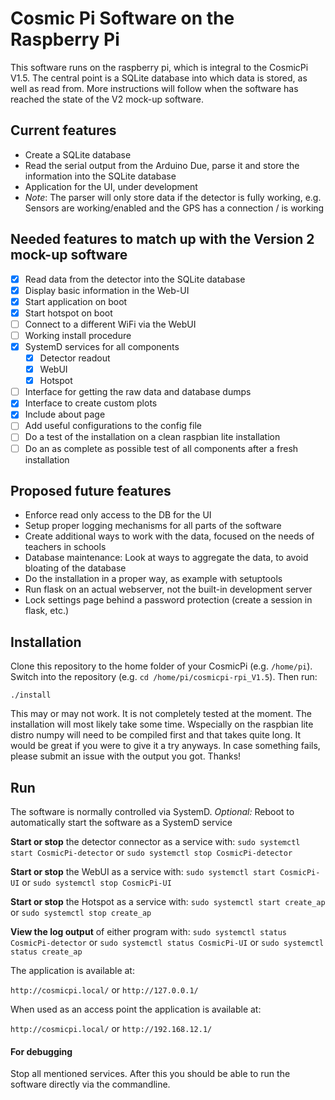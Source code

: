 # Cosmic Pi Software on the Raspberry Pi

This software runs on the raspberry pi, which is integral to the CosmicPi V1.5.
The central point is a SQLite database into which data is stored, as well as read from.
More instructions will follow when the software has reached the state of the V2 mock-up software.

## Current features
*   Create a SQLite database
*   Read the serial output from the Arduino Due, parse it and store the information into the SQLite database
*   Application for the UI, under development
*   *Note*: The parser will only store data if the detector is fully working, e.g. Sensors are working/enabled and the GPS has a connection / is working


## Needed features to match up with the Version 2 mock-up software
- [x]   Read data from the detector into the SQLite database
- [x]   Display basic information in the Web-UI
- [x]   Start application on boot
- [x]   Start hotspot on boot
- [ ]   Connect to a different WiFi via the WebUI
- [ ]   Working install procedure
- [x]   SystemD services for all components
    - [x]   Detector readout
    - [x]   WebUI
    - [x]   Hotspot
- [ ] Interface for getting the raw data and database dumps
- [x] Interface to create custom plots
- [x] Include about page
- [ ] Add useful configurations to the config file
- [ ] Do a test of the installation on a clean raspbian lite installation
- [ ] Do an as complete as possible test of all components after a fresh installation

## Proposed future features
* Enforce read only access to the DB for the UI
* Setup proper logging mechanisms for all parts of the software
* Create additional ways to work with the data, focused on the needs of teachers in schools
* Database maintenance: Look at ways to aggregate the data, to avoid bloating of the database
* Do the installation in a proper way, as example with setuptools
* Run flask on an actual webserver, not the built-in development server
* Lock settings page behind a password protection (create a session in flask, etc.)

## Installation
Clone this repository to the home folder of your CosmicPi (e.g. `/home/pi`). Switch into the repository (e.g. `cd /home/pi/cosmicpi-rpi_V1.5`).
Then run:

```./install```

This may or may not work. It is not completely tested at the moment.
The installation will most likely take some time. Wspecially on the raspbian lite distro numpy will need to be compiled first and that takes quite long.
It would be great if you were to give it a try anyways.
In case something fails, please submit an issue with the output you got. Thanks!

## Run
The software is normally controlled via SystemD.
*Optional:* Reboot to automatically start the software as a SystemD service

**Start or stop** the detector connector as a service with: `sudo systemctl start CosmicPi-detector` or `sudo systemctl stop CosmicPi-detector`

**Start or stop** the WebUI as a service with: `sudo systemctl start CosmicPi-UI` or `sudo systemctl stop CosmicPi-UI`

**Start or stop** the Hotspot as a service with: `sudo systemctl start create_ap` or `sudo systemctl stop create_ap`

**View the log output** of either program with: `sudo systemctl status CosmicPi-detector` or `sudo systemctl status CosmicPi-UI` or `sudo systemctl status create_ap`

The application is available at:

`http://cosmicpi.local/` or `http://127.0.0.1/`

When used as an access point the application is available at:

`http://cosmicpi.local/` or `http://192.168.12.1/`

#### For debugging
Stop all mentioned services. After this you should be able to run the software directly via the commandline.

